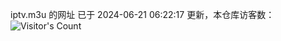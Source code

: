 iptv.m3u 的网址 已于 2024-06-21 06:22:17 更新，本仓库访客数：![Visitor's Count](https://profile-counter.glitch.me/pxiptv_TV/count.svg)
